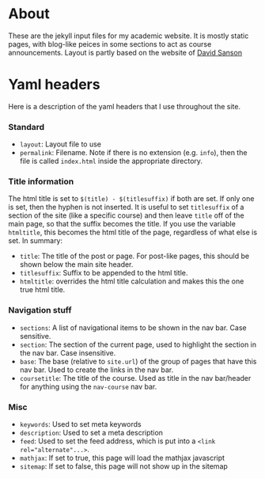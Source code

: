 # About

These are the jekyll input files for my academic website. It is mostly static pages, with blog-like peices in some sections to act as course announcements. Layout is partly based on the website of [David Sanson](https://github.com/dsanson/dsanson.github.com)

# Yaml headers

Here is a description of the yaml headers that I use throughout the site.

### Standard

- `layout`: Layout file to use
- `permalink`:  Filename. Note if there is no extension (e.g. `info`), then the file is called `index.html` inside the appropriate directory.

### Title information

The html title is set to `$(title) - $(titlesuffix)` if both are set. If only one is set, then the hyphen is not inserted. It is useful to set `titlesuffix` of a section of the site (like a specific course) and then leave `title` off of the main page, so that the suffix becomes the title. If you use the variable `htmltitle`, this becomes the html title of the page, regardless of what else is set. In summary:

- `title`: The title of the post or page. For post-like pages, this should be shown below the main site header.
- `titlesuffix`: Suffix to be appended to the html title.
- `htmltitle`: overrides the html title calculation and makes this the one true html title.


### Navigation stuff

- `sections`: A list of navigational items to be shown in the nav bar. Case sensitive.
- `section`: The section of the current page, used to highlight the section in the nav bar. Case insensitive.
- `base`: The base (relative to `site.url`) of the group of pages that have this nav bar. Used to create the links in the nav bar.
- `coursetitle`: The title of the course. Used as title in the nav bar/header for anything using the `nav-course` nav bar.

### Misc

- `keywords`: Used to set meta keywords
- `description`: Used to set a meta description
- `feed`: Used to set the feed address, which is put into a `<link rel="alternate"...>`.
- `mathjax`: If set to true, this page will load the mathjax javascript
- `sitemap`: If set to false, this page will not show up in the sitemap
